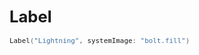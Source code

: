 <div style="font-size: 0.8rem;">

# Label

```swift
Label("Lightning", systemImage: "bolt.fill")
```

</div>
